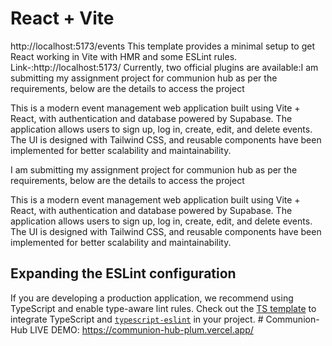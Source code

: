 # React + Vite
http://localhost:5173/events
This template provides a minimal setup to get React working in Vite with HMR and some ESLint rules.
Link-:http://localhost:5173/
Currently, two official plugins are available:I am submitting my assignment project for communion hub as per the requirements, below are the details to access the project 

This is a modern event management web application built using Vite + React, with authentication and database powered by Supabase. The application allows users to sign up, log in, create, edit, and delete events. The UI is designed with Tailwind CSS, and reusable components have been implemented for better scalability and maintainability.

I am submitting my assignment project for communion hub as per the requirements, below are the details to access the project 

This is a modern event management web application built using Vite + React, with authentication and database powered by Supabase. The application allows users to sign up, log in, create, edit, and delete events. The UI is designed with Tailwind CSS, and reusable components have been implemented for better scalability and maintainability.

## Expanding the ESLint configuration

If you are developing a production application, we recommend using TypeScript and enable type-aware lint rules. Check out the [TS template](https://github.com/vitejs/vite/tree/main/packages/create-vite/template-react-ts) to integrate TypeScript and [`typescript-eslint`](https://typescript-eslint.io) in your project.
#   C o m m u n i o n - H u b 
 
LIVE DEMO:
https://communion-hub-plum.vercel.app/
